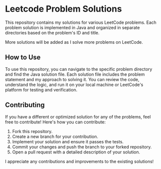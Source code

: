 # Leetcode Problem Solutions

This repository contains my solutions for various LeetCode problems. Each problem solution is implemented in Java and
organized in separate directories based on the problem's ID and title.

More solutions will be added as I solve more problems on LeetCode.

## How to Use

To use this repository, you can navigate to the specific problem directory and find the Java solution file. Each
solution file includes the problem statement and my approach to solving it. You can review the code, understand the
logic, and run it on your local machine or LeetCode's platform for testing and verification.

## Contributing

If you have a different or optimized solution for any of the problems, feel free to contribute! Here's how you can
contribute:

1. Fork this repository.
2. Create a new branch for your contribution.
3. Implement your solution and ensure it passes the tests.
4. Commit your changes and push the branch to your forked repository.
5. Open a pull request with a detailed description of your solution.

I appreciate any contributions and improvements to the existing solutions!
